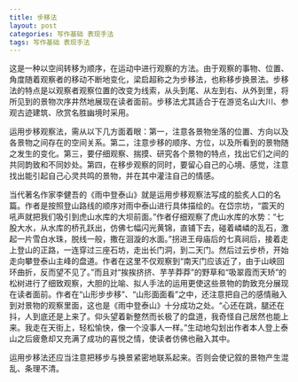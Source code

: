 ```yaml
---
title: 步移法
layout: post
categories: 写作基础 表现手法
tags: 写作基础 表现手法
---
```


这是一种以空间转移为顺序，在运动中进行观察的方法。由于观察的事物、位置、角度随着观察者的移动不断地变化，梁启超称之为步移法，也称移步换景法。步移法的特点是以观察者观察位置的改变为线索，从头到尾、从左到右、从外到里，将所见到的景物次序井然地展现在读者面前。步移法尤其适合于在游览名山大川、参观古迹建筑、欣赏名胜幽境时采用。

运用步移观察法，需从以下几方面着眼：第一，注意各景物坐落的位置、方向以及各景物之间存在的空间关系。第二，注意步移的顺序、方位，以及所看到的景物随之发生的变化。第三，要仔细观察、揣摸、研究各个景物的特点，找出它们之间的共同韵致和不同妙处。第四，在移步观察的同时，要留心自己的心境、感觉，注意找出能引起自己心灵共鸣的景物，并在其中灌注自己的情感。

当代著名作家李健吾的《雨中登泰山》就是运用步移观察法写成的脍炙人口的名篇。作者是按照登山路线的顺序对雨中泰山进行具体描绘的。在岱宗坊，“震天的吼声就把我们吸引到虎山水库的大坝前面。”作者仔细观察了虎山水库的水势：“七股大水，从水库的桥孔跃出，仿佛七幅闪光黄锦，直铺下去，碰着嶙嶙的乱石，激起一片雪白水珠，脱线一般，撒在洄漩的水面。”拐进王母庙后的七真祠后，接着走上登山的正路，一连穿过三座石坊，走出长门洞，到二天门。然后过云步桥，开始走向攀登泰山主峰的盘道。作者在这里不仅观察到“南天门应该近了，由于山峡回环曲折，反而望不见了。”而且对“挨挨挤挤、芋芋莽莽”的野草和“吸翠霞而天矫”的松树进行了细致观察，大胆的比喻、拟人手法的运用更使这些景物的韵致充分展现在读者面前。作者在“山形步步移”、“山形面面看”之中，还注意把自己的感情融入到对景物的观察里面，这也是《雨中登泰山》十分成功之处。“心还在跳，腿还在抖，人到底还是上来了。仰头望着新整然而长极了的盘道，我奇怪自己居然也能上来。我走在天街上，轻松愉快，像一个没事人一样。”生动地勾划出作者本人登上泰山之后疲惫却又充满了成功的喜悦之情，使读者仿佛也融入其中。

运用步移法还应当注意把移步与换景紧密地联系起来。否则会使记叙的景物产生混乱、条理不清。 
